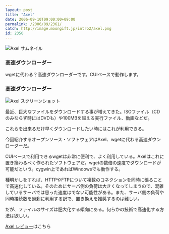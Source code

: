 ```yaml
---
layout: post
title: "Axel"
date: 2006-09-10T09:00:00+09:00
permalink: /2006/09/2361/
catch: http://image.moongift.jp/intro2/axel.png
id: 2350
---
```

 ![Axel サムネイル](http://image.moongift.jp/intro2/axel.t.png "Axel サムネイル")
  

### 高速ダウンローダー
  
wgetに代わる？高速ダウンローダーです。CUIベースで動作します。  
<!--more-->  

### 高速ダウンローダー
  

![Axel スクリーンショット](http://image.moongift.jp/intro2/axel.png "Axel スクリーンショット")

  

最近、巨大なファイルをダウンロードする事が増えてきた。ISOファイル（CDのみならず時にはDVDも）や100MBを越える実行ファイル、動画などだ。

  

これらを出来るだけ早くダウンロードしたい時にはこれが利用できる。

  

今回紹介するオープンソース・ソフトウェアはAxel、wgetに代わる高速ダウンローダーだ。

  

CUIベースで利用できるwgetは非常に便利で、よく利用している。Axelはこれに置き換わるべく作られたソフトウェアだ。wgetの数倍の速度でダウンロードが可能だという。cygwin上であればWindowsでも動作する。

  

種明かしをすれば、HTTPやFTPについて複数のコネクションを同時に張ることで高速化している。そのためにサーバ側の負荷は大きくなってしまうので、混雑しているサーバでは思った速度はでない可能性がある。また、サーバ側の負荷や同時接続数を過剰に利用する訳で、置き換えを推奨するのは難しい。

  

だが、ファイルのサイズは肥大化する傾向にある。何らかの技術で高速化する方法は欲しい。

  

[Axel レビュー](http://oss.moongift.jp/review/i-2362.html)はこちら

